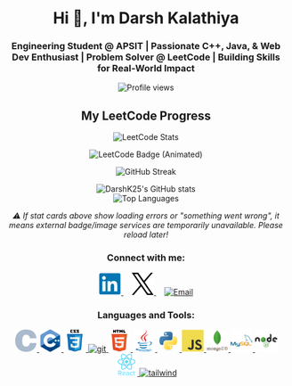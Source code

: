 <h1 align="center">Hi 👋, I'm Darsh Kalathiya</h1>

<h3 align="center">
  Engineering Student @ APSIT | Passionate C++, Java, & Web Dev Enthusiast | 
  Problem Solver @ LeetCode | Building Skills for Real-World Impact
</h3>

<!-- Profile views badge -->
<p align="center">
  <img src="https://komarev.com/ghpvc/?username=DarshK25&color=brightgreen" alt="Profile views" />
</p>

<!-- LeetCode Progress Card (with heatmap) -->
<div align="center">
  <h2>My LeetCode Progress</h2>
  <img src="https://leetcard.jacoblin.cool/DarshK25?theme=dark&font=M%20PLUS%201p&ext=heatmap" alt="LeetCode Stats" 
    onerror="this.onerror=null;this.src='https://via.placeholder.com/400x200?text=LeetCode+Stats+Unavailable';"/>
</div>

<!-- Animated LeetCode Badges (rotating/cycling badges) -->
<p align="center">
  <img src="https://leetcode-badge-showcase.vercel.app/api?username=DarshK25&animated=true&theme=dark" alt="LeetCode Badge (Animated)" 
    onerror="this.onerror=null;this.src='https://via.placeholder.com/200x40?text=LeetCode+Badge+Unavailable';"/>
</p>

<!-- Contribution streak/heatmap -->
<p align="center">
  <img src="https://streak-stats.demolab.com?user=DarshK25&theme=dark" alt="GitHub Streak" 
    onerror="this.onerror=null;this.src='https://via.placeholder.com/400x80?text=Streak+Stats+Unavailable';"/>
</p>

<!-- GitHub Stats Card -->
<div align="center">
  <img src="https://github-readme-stats.vercel.app/api?username=DarshK25&show_icons=true&theme=radical&count_private=true&include_all_commits=true" alt="DarshK25's GitHub stats"
    onerror="this.onerror=null;this.src='https://via.placeholder.com/400x200?text=GitHub+Stats+Unavailable';"/>
</div>

<!-- Top Languages Card -->
<div align="center">
  <img src="https://github-readme-stats.vercel.app/api/top-langs/?username=DarshK25&layout=compact&theme=radical" alt="Top Languages" 
    onerror="this.onerror=null;this.src='https://via.placeholder.com/400x150?text=Languages+Card+Unavailable';"/>
</div>

<!-- Warning message for badge fail -->
<p align="center">
  <em>⚠️ If stat cards above show loading errors or "something went wrong", it means external badge/image services are temporarily unavailable. Please reload later!</em>
</p>

<h3 align="center">Connect with me:</h3>
<p align="center">
  <!-- LinkedIn -->
  <a href="https://www.linkedin.com/in/darsh-kalathiya-00433b280/" target="_blank" rel="noreferrer">
    <img src="https://raw.githubusercontent.com/devicons/devicon/master/icons/linkedin/linkedin-original.svg" alt="LinkedIn" width="40" height="40"/>
  </a>
  <!-- Twitter/X -->
  <a href="https://x.com/DarshK2504" target="_blank" rel="noreferrer" style="margin-left: 15px;">
    <img src="https://raw.githubusercontent.com/devicons/devicon/master/icons/twitter/twitter-original.svg" alt="Twitter" width="40" height="40"/>
  </a>
  <!-- Email -->
  <a href="mailto:darshkalathiya25@gmail.com" target="_blank" rel="noreferrer" style="margin-left: 15px;">
    <img src="https://www.vectorlogo.zone/logos/gmail/gmail-icon.svg" alt="Email" width="40" height="40"/>
  </a>
</p>

<h3 align="center">Languages and Tools:</h3>
<p align="center">
  <a href="https://www.cprogramming.com/" target="_blank" rel="noreferrer">
    <img src="https://raw.githubusercontent.com/devicons/devicon/master/icons/c/c-original.svg" alt="c" width="40" height="40"/>
  </a>
  <a href="https://www.w3schools.com/cpp/" target="_blank" rel="noreferrer">
    <img src="https://raw.githubusercontent.com/devicons/devicon/master/icons/cplusplus/cplusplus-original.svg" alt="cplusplus" width="40" height="40"/>
  </a>
  <a href="https://www.w3schools.com/css/" target="_blank" rel="noreferrer">
    <img src="https://raw.githubusercontent.com/devicons/devicon/master/icons/css3/css3-original-wordmark.svg" alt="css3" width="40" height="40"/>
  </a>
  <a href="https://git-scm.com/" target="_blank" rel="noreferrer">
    <img src="https://www.vectorlogo.zone/logos/git-scm/git-scm-icon.svg" alt="git" width="40" height="40"/>
  </a>
  <a href="https://www.w3.org/html/" target="_blank" rel="noreferrer">
    <img src="https://raw.githubusercontent.com/devicons/devicon/master/icons/html5/html5-original-wordmark.svg" alt="html5" width="40" height="40"/>
  </a>
  <a href="https://www.java.com" target="_blank" rel="noreferrer">
    <img src="https://raw.githubusercontent.com/devicons/devicon/master/icons/java/java-original.svg" alt="java" width="40" height="40"/>
  </a>
  <a href="https://www.python.org/" target="_blank" rel="noreferrer">
    <img src="https://raw.githubusercontent.com/devicons/devicon/master/icons/python/python-original.svg" alt="python" width="40" height="40"/>
  </a>
  <a href="https://developer.mozilla.org/en-US/docs/Web/JavaScript" target="_blank" rel="noreferrer">
    <img src="https://raw.githubusercontent.com/devicons/devicon/master/icons/javascript/javascript-original.svg" alt="javascript" width="40" height="40"/>
  </a>
  <a href="https://www.mongodb.com/" target="_blank" rel="noreferrer">
    <img src="https://raw.githubusercontent.com/devicons/devicon/master/icons/mongodb/mongodb-original-wordmark.svg" alt="mongodb" width="40" height="40"/>
  </a>
  <a href="https://www.mysql.com/" target="_blank" rel="noreferrer">
    <img src="https://raw.githubusercontent.com/devicons/devicon/master/icons/mysql/mysql-original-wordmark.svg" alt="mysql" width="40" height="40"/>
  </a>
  <a href="https://nodejs.org" target="_blank" rel="noreferrer">
    <img src="https://raw.githubusercontent.com/devicons/devicon/master/icons/nodejs/nodejs-original-wordmark.svg" alt="nodejs" width="40" height="40"/>
  </a>
  <a href="https://reactjs.org/" target="_blank" rel="noreferrer">
    <img src="https://raw.githubusercontent.com/devicons/devicon/master/icons/react/react-original-wordmark.svg" alt="react" width="40" height="40"/>
  </a>
  <a href="https://tailwindcss.com/" target="_blank" rel="noreferrer">
    <img src="https://www.vectorlogo.zone/logos/tailwindcss/tailwindcss-icon.svg" alt="tailwind" width="40" height="40"/>
  </a>
</p>
